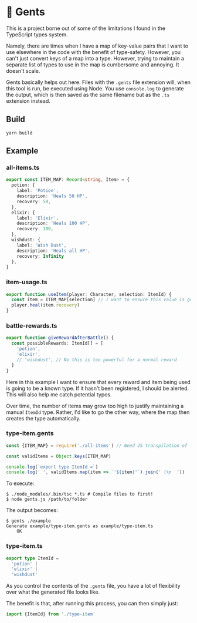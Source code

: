 # 🎩 Gents

This is a project borne out of some of the limitations I found in the
TypeScript types system.

Namely, there are times when I have a map of key-value pairs that I want to use
elsewhere in the code with the benefit of type-safety. However, you can't just
convert keys of a map into a type. However, trying to maintain a separate list
of types to use in the map is cumbersome and annoying. It doesn't scale.

Gents basically helps out here. Files with the `.gents` file extension will,
when this tool is run, be executed using Node. You use `console.log` to
generate the output, which is then saved as the same filename but as the `.ts`
extension instead.

## Build

```
yarn build
```

## Example

### all-items.ts

```typescript
export const ITEM_MAP: Record<string, Item> = {
  potion: {
    label: 'Potion',
    description: 'Heals 50 HP',
    recovery: 50,
  },
  elixir: {
    label: 'Elixir',
    description: 'Heals 100 HP',
    recovery: 100,
  },
  wishdust: {
    label: 'Wish Dust',
    description: 'Heals all HP',
    recovery: Infinity
  },
}
```

### item-usage.ts

```typescript
export function useItem(player: Character, selection: ItemId) {
  const item = ITEM_MAP[selection] // I want to ensure this value is going to be a known item
  player.heal(item.recovery)
}
```

### battle-rewards.ts

```typescript
export function giveRewardAfterBattle() {
  const possibleRewards: ItemId[] = [
    'potion',
    'elixir',
    // 'wishdust', // No this is too powerful for a normal reward
  ]
}
```

Here in this example I want to ensure that every reward and item being used
is going to be a known type. If it hasn't been registered, I should be alerted.
This will also help me catch potential typos.

Over time, the number of items may grow too high to justify maintaining a
manual `ItemId` type. Rather, I'd like to go the other way, where the map then
creates the type automatically.

### type-item.gents

```javascript
const {ITEM_MAP} = require('./all-items') // Need JS transpilation of 'all-item.ts'

const validItems = Object.keys(ITEM_MAP)

console.log(`export type ItemId =`)
console.log(' ', validItems.map(item => `'${item}'`).join(' |\n  '))
```

To execute:

```
$ ./node_modules/.bin/tsc *.ts # Compile files to first!
$ node gents.js /path/to/folder
```

The output becomes:

```
$ gents ./example
Generate example/type-item.gents as example/type-item.ts
    OK
```

### type-item.ts

```typescript
export type ItemId =
  'potion' |
  'elixir' |
  'wishdust'
```

As you control the contents of the `.gents` file, you have a lot of flexibility
over what the generated file looks like.

The benefit is that, after running this process, you can then simply just:

```typescript
import {ItemId} from './type-item'
```
